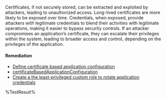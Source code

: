 Certificates, if not securely stored, can be extracted and exploited by attackers, leading to unauthorized access. Long-lived certificates are more likely to be exposed over time. Credentials, when exposed, provide attackers with legitimate credentials to blend their activities with legitimate operations, making it easier to bypass security controls. If an attacker compromises an application’s certificate, they can escalate their privileges within the system, leading to broader access and control, depending on the privileges of the application.

#### Remediation

- [Define certificate based application configuration](https://devblogs.microsoft.com/identity/app-management-policy/)
- [certificateBasedApplicationConfiguration](https://learn.microsoft.com/graph/api/resources/certificatebasedapplicationconfiguration)
- [Create a the least-privileged custom role to rotate application credentials](https://learn.microsoft.com/entra/identity/role-based-access-control/custom-create) 

<!--- Results --->
%TestResult%
